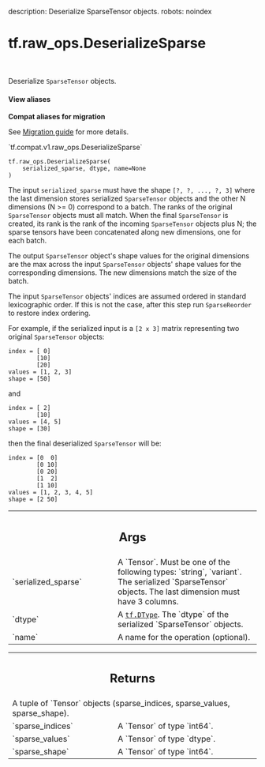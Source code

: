description: Deserialize SparseTensor objects.
robots: noindex

# tf.raw_ops.DeserializeSparse

<!-- Insert buttons and diff -->

<table class="tfo-notebook-buttons tfo-api nocontent" align="left">

</table>



Deserialize `SparseTensor` objects.


<section class="expandable">
  <h4 class="showalways">View aliases</h4>
  <p>
<b>Compat aliases for migration</b>
<p>See
<a href="https://www.tensorflow.org/guide/migrate">Migration guide</a> for
more details.</p>
<p>`tf.compat.v1.raw_ops.DeserializeSparse`</p>
</p>
</section>

<pre class="devsite-click-to-copy prettyprint lang-py tfo-signature-link">
<code>tf.raw_ops.DeserializeSparse(
    serialized_sparse, dtype, name=None
)
</code></pre>



<!-- Placeholder for "Used in" -->

The input `serialized_sparse` must have the shape `[?, ?, ..., ?, 3]` where
the last dimension stores serialized `SparseTensor` objects and the other N
dimensions (N >= 0) correspond to a batch. The ranks of the original
`SparseTensor` objects must all match. When the final `SparseTensor` is
created, its rank is the rank of the incoming `SparseTensor` objects plus N;
the sparse tensors have been concatenated along new dimensions, one for each
batch.

The output `SparseTensor` object's shape values for the original dimensions
are the max across the input `SparseTensor` objects' shape values for the
corresponding dimensions. The new dimensions match the size of the batch.

The input `SparseTensor` objects' indices are assumed ordered in
standard lexicographic order.  If this is not the case, after this
step run `SparseReorder` to restore index ordering.

For example, if the serialized input is a `[2 x 3]` matrix representing two
original `SparseTensor` objects:

    index = [ 0]
            [10]
            [20]
    values = [1, 2, 3]
    shape = [50]

and

    index = [ 2]
            [10]
    values = [4, 5]
    shape = [30]

then the final deserialized `SparseTensor` will be:

    index = [0  0]
            [0 10]
            [0 20]
            [1  2]
            [1 10]
    values = [1, 2, 3, 4, 5]
    shape = [2 50]

<!-- Tabular view -->
 <table class="responsive fixed orange">
<colgroup><col width="214px"><col></colgroup>
<tr><th colspan="2"><h2 class="add-link">Args</h2></th></tr>

<tr>
<td>
`serialized_sparse`<a id="serialized_sparse"></a>
</td>
<td>
A `Tensor`. Must be one of the following types: `string`, `variant`.
The serialized `SparseTensor` objects. The last dimension
must have 3 columns.
</td>
</tr><tr>
<td>
`dtype`<a id="dtype"></a>
</td>
<td>
A <a href="../../tf/dtypes/DType.md"><code>tf.DType</code></a>. The `dtype` of the serialized `SparseTensor` objects.
</td>
</tr><tr>
<td>
`name`<a id="name"></a>
</td>
<td>
A name for the operation (optional).
</td>
</tr>
</table>



<!-- Tabular view -->
 <table class="responsive fixed orange">
<colgroup><col width="214px"><col></colgroup>
<tr><th colspan="2"><h2 class="add-link">Returns</h2></th></tr>
<tr class="alt">
<td colspan="2">
A tuple of `Tensor` objects (sparse_indices, sparse_values, sparse_shape).
</td>
</tr>
<tr>
<td>
`sparse_indices`<a id="sparse_indices"></a>
</td>
<td>
A `Tensor` of type `int64`.
</td>
</tr><tr>
<td>
`sparse_values`<a id="sparse_values"></a>
</td>
<td>
A `Tensor` of type `dtype`.
</td>
</tr><tr>
<td>
`sparse_shape`<a id="sparse_shape"></a>
</td>
<td>
A `Tensor` of type `int64`.
</td>
</tr>
</table>

